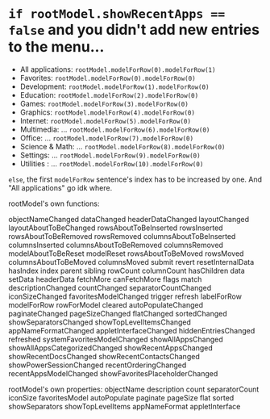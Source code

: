 # `if rootModel.showRecentApps == false` and you didn't add new entries to the menu...
* All applications:     `rootModel.modelForRow(0).modelForRow(1)`
* Favorites:            `rootModel.modelForRow(0).modelForRow(0)`
* Development:          `rootModel.modelForRow(1).modelForRow(0)`
* Education:            `rootModel.modelForRow(2).modelForRow(0)`
* Games:                `rootModel.modelForRow(3).modelForRow(0)`
* Graphics:             `rootModel.modelForRow(4).modelForRow(0)`
* Internet:             `rootModel.modelForRow(5).modelForRow(0)`
* Multimedia: ...       `rootModel.modelForRow(6).modelForRow(0)`
* Office:         ...   `rootModel.modelForRow(7).modelForRow(0)`
* Science & Math: ...   `rootModel.modelForRow(8).modelForRow(0)`
* Settings:       ...   `rootModel.modelForRow(9).modelForRow(0)`
* Utilities   :   ...   `rootModel.modelForRow(10).modelForRow(0)`

`else`, the first `modelForRow` sentence's index has to be increased by one. And "All applications" go idk where.

rootModel's own functions:

objectNameChanged
dataChanged
headerDataChanged
layoutChanged
layoutAboutToBeChanged
rowsAboutToBeInserted
rowsInserted
rowsAboutToBeRemoved
rowsRemoved
columnsAboutToBeInserted
columnsInserted
columnsAboutToBeRemoved
columnsRemoved
modelAboutToBeReset
modelReset
rowsAboutToBeMoved
rowsMoved
columnsAboutToBeMoved
columnsMoved
submit
revert
resetInternalData
hasIndex
index
parent
sibling
rowCount
columnCount
hasChildren
data
setData
headerData
fetchMore
canFetchMore
flags
match
descriptionChanged
countChanged
separatorCountChanged
iconSizeChanged
favoritesModelChanged
trigger
refresh
labelForRow
modelForRow
rowForModel
cleared
autoPopulateChanged
paginateChanged
pageSizeChanged
flatChanged
sortedChanged
showSeparatorsChanged
showTopLevelItemsChanged
appNameFormatChanged
appletInterfaceChanged
hiddenEntriesChanged
refreshed
systemFavoritesModelChanged
showAllAppsChanged
showAllAppsCategorizedChanged
showRecentAppsChanged
showRecentDocsChanged
showRecentContactsChanged
showPowerSessionChanged
recentOrderingChanged
recentAppsModelChanged
showFavoritesPlaceholderChanged


rootModel's own properties:
objectName
description
count
separatorCount
iconSize
favoritesModel
autoPopulate
paginate
pageSize
flat
sorted
showSeparators
showTopLevelItems
appNameFormat
appletInterface
